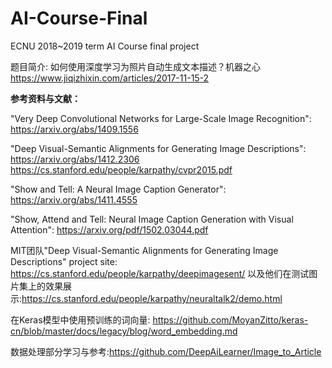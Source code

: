 # AI-Course-Final
ECNU 2018~2019 term AI Course final project

题目简介: 如何使用深度学习为照片自动生成文本描述？机器之心 https://www.jiqizhixin.com/articles/2017-11-15-2

**参考资料与文献：**

"Very Deep Convolutional Networks for Large-Scale Image Recognition": https://arxiv.org/abs/1409.1556

"Deep Visual-Semantic Alignments for Generating Image Descriptions": https://arxiv.org/abs/1412.2306  https://cs.stanford.edu/people/karpathy/cvpr2015.pdf

"Show and Tell: A Neural Image Caption Generator": https://arxiv.org/abs/1411.4555

"Show, Attend and Tell: Neural Image Caption Generation with Visual Attention": https://arxiv.org/pdf/1502.03044.pdf

MIT团队"Deep Visual-Semantic Alignments for Generating Image Descriptions" project site: https://cs.stanford.edu/people/karpathy/deepimagesent/ 
以及他们在测试图片集上的效果展示:https://cs.stanford.edu/people/karpathy/neuraltalk2/demo.html

在Keras模型中使用预训练的词向量: https://github.com/MoyanZitto/keras-cn/blob/master/docs/legacy/blog/word_embedding.md

数据处理部分学习与参考:https://github.com/DeepAiLearner/Image_to_Article

